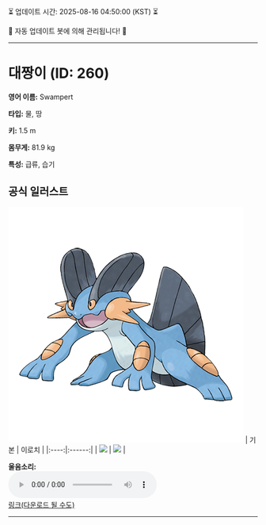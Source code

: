 
⏳ 업데이트 시간: 2025-08-16 04:50:00 (KST) ⏳

🤖 자동 업데이트 봇에 의해 관리됩니다! 🤖

---

# 대짱이 (ID: 260)
**영어 이름:** Swampert

**타입:** 물, 땅

**키:** 1.5 m

**몸무게:** 81.9 kg

**특성:** 급류, 습기

## 공식 일러스트
![](https://raw.githubusercontent.com/PokeAPI/sprites/master/sprites/pokemon/other/official-artwork/260.png)
| 기본 | 이로치 |
|:----:|:------:|
| <img src="http://play.pokemonshowdown.com/sprites/ani/swampert.gif" width="200"> | <img src="http://play.pokemonshowdown.com/sprites/ani-shiny/swampert.gif" width="200"> |

**울음소리:**<br><audio controls src="https://raw.githubusercontent.com/PokeAPI/cries/main/cries/pokemon/latest/260.ogg"></audio><br> [링크(다운로드 될 수도)](https://raw.githubusercontent.com/PokeAPI/cries/main/cries/pokemon/latest/260.ogg)


---
